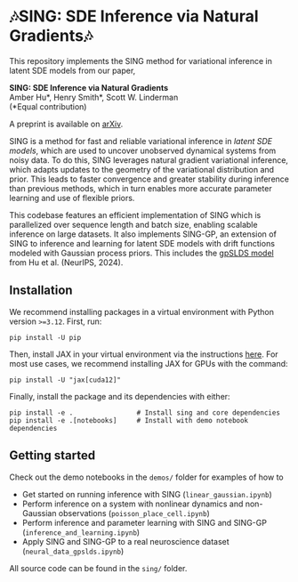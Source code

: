 # 🎶SING: SDE Inference via Natural Gradients🎶

This repository implements the SING method for variational inference in latent SDE models from our paper,

**SING: SDE Inference via Natural Gradients**\
Amber Hu*, Henry Smith*, Scott W. Linderman\
(*Equal contribution)

A preprint is available on [arXiv](https://arxiv.org/abs/2506.17796).

SING is a method for fast and reliable variational inference in *latent SDE models*, which are used to uncover unobserved dynamical systems from noisy data. To do this, SING leverages natural gradient variational inference, which adapts updates to the geometry of the variational distribution and prior. This leads to faster convergence and greater stability during inference than previous methods, which in turn enables more accurate parameter learning and use of flexible priors. 

This codebase features an efficient implementation of SING which is parallelized over sequence length and batch size, enabling scalable inference on large datasets. It also implements SING-GP, an extension of SING to inference and learning for latent SDE models with drift functions modeled with Gaussian process priors. This includes the [gpSLDS model](https://github.com/lindermanlab/gpslds) from Hu et al. (NeurIPS, 2024).

## Installation
We recommend installing packages in a virtual environment with Python version `>=3.12`. First, run:
```
pip install -U pip
```
Then, install JAX in your virtual environment via the instructions [here](https://docs.jax.dev/en/latest/installation.html). For most use cases, we recommend installing JAX for GPUs with the command:
```
pip install -U "jax[cuda12]"
```
Finally, install the package and its dependencies with either:
```
pip install -e .                # Install sing and core dependencies
pip install -e .[notebooks]     # Install with demo notebook dependencies
```

## Getting started
Check out the demo notebooks in the `demos/` folder for examples of how to
- Get started on running inference with SING (`linear_gaussian.ipynb`)
- Perform inference on a system with nonlinear dynamics and non-Gaussian observations (`poisson_place_cell.ipynb`)
- Perform inference and parameter learning with SING and SING-GP (`inference_and_learning.ipynb`)
- Apply SING and SING-GP to a real neuroscience dataset (`neural_data_gpslds.ipynb`)

All source code can be found in the `sing/` folder.


